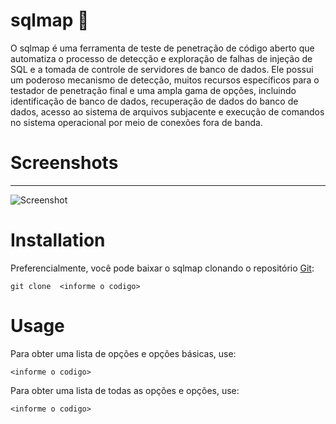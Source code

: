 # sqlmap 🐉
O sqlmap é uma ferramenta de teste de penetração de código aberto que automatiza o processo de detecção e exploração de falhas de injeção de SQL e a tomada de controle de servidores de banco de dados. Ele possui um poderoso mecanismo de detecção, muitos recursos específicos para o testador de penetração final e uma ampla gama de opções, incluindo identificação de banco de dados, recuperação de dados do banco de dados, acesso ao sistema de arquivos subjacente e execução de comandos no sistema operacional por meio de conexões fora de banda.

# Screenshots
----

![Screenshot](![sreles](https://github.com/Soulsfuck/Readme.md/assets/157261017/b886aa16-e94b-42b2-9a52-052a96176827))

# Installation

Preferencialmente, você pode baixar o sqlmap clonando o repositório [Git](https://github.com/sqlmapproject/sqlmap):

```
git clone  <informe o codigo>

```
# Usage

Para obter uma lista de opções e opções básicas, use:

    <informe o codigo>

Para obter uma lista de todas as opções e opções, use:

    <informe o codigo>

    

    

